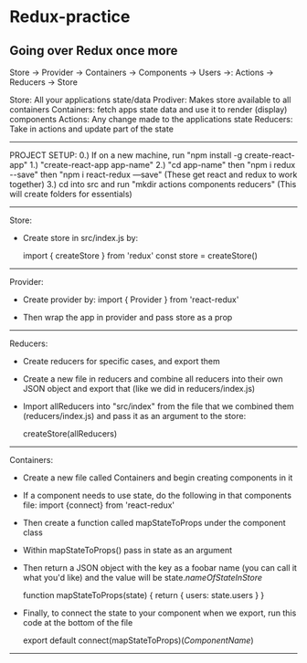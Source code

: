 # Redux-practice
Going over Redux once more
-----------------------------------------

Store -> Provider -> Containers -> Components -> Users ->: Actions -> Reducers -> Store

Store: All your applications state/data
Prodiver: Makes store available to all  containers
Containers: fetch apps state data and use it to render (display) components
Actions: Any change made to the applications state
Reducers: Take in actions and update part of the state

-----

PROJECT SETUP:
    0.) If on a new machine, run "npm install -g create-react-app"
    1.) "create-react-app app-name"
    2.) "cd app-name" then "npm i redux --save" then "npm i react-redux —save" (These get react and redux to work together)
    3.) cd into src and run "mkdir actions components reducers" (This will create folders for essentials)

------------------------------------

Store: 

- Create store in src/index.js by:

    import { createStore } from 'redux'
    const store = createStore()

------------------------------------

Provider: 

- Create provider by: import { Provider } from 'react-redux'
- Then wrap the app in provider and pass store as a prop

    <Provider store={store}> <App /> </Provider>

------------------------------------

Reducers:

- Create reducers for specific cases, and export them 
- Create a new file in reducers and combine all reducers into their own JSON object and export that (like we did in reducers/index.js)
- Import allReducers into "src/index" from the file that we combined them (reducers/index.js) and pass it as an argument to the store: 

    createStore(allReducers)

------------------------------------

Containers:

- Create a new file called Containers and begin creating components in it
- If a component needs to use state, do the following in that components file:
    import {connect} from 'react-redux'
- Then create a function called mapStateToProps under the component class
- Within mapStateToProps() pass in state as an argument
- Then return a JSON object with the key as a foobar name (you can call it what you'd like) and the value will be state.*nameOfStateInStore*

    function mapStateToProps(state) {
    return {
        users: state.users
        }
    }

- Finally, to connect the state to your component when we export, run this code at the bottom of the file

    export default connect(mapStateToProps)(*ComponentName*)

------------------------------------


